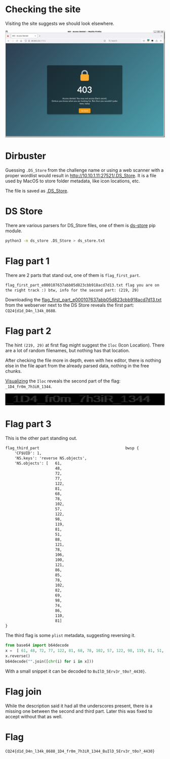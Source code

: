 # Checking the site

Visiting the site suggests we should look elsewhere.

![](screenshots/1.png)

# Dirbuster

Guessing `.DS_Store` from the challenge name or using a web scanner with a proper wordlist would result in <http://10.10.1.11:27521/.DS_Store>. It is a file used by MacOS to store folder metadata, like icon locations, etc.

The file is saved as [.DS_Store](workdir/.DS_Store).

# DS Store

There are various parsers for DS_Store files, one of them is [ds-store](https://pypi.org/project/ds-store/) pip module. 

```bash
python3 -m ds_store .DS_Store > ds_store.txt
```

# Flag part 1

There are 2 parts that stand out, one of them is `flag_first_part`.

```
flag_first_part_e000107637abb05d823cbb918acd7d13.txt flag you are on the right track :) btw, info for the second part: (219, 29)

```

Downloading the [flag_first_part_e000107637abb05d823cbb918acd7d13.txt](workdir/flag_first_part_e000107637abb05d823cbb918acd7d13.txt) from the webserver next to the DS Store reveals the first part: `CQ24{d1d_D4n_l34k_8688`.

# Flag part 2

The hint `(219, 29)` at first flag might suggest the `Iloc` (Icon Location). There are a lot of random filenames, but nothing has that location.

After checking the file more in depth, even with hex editor, there is nothing else in the file apart from the already parsed data, nothing in the free chunks.

[Visualizing](workdir/visualize.py) the `Iloc` reveals the second part of the flag: `_1D4_fr0m_7h3iR_1344`.

![](workdir/sample-out.jpg)


# Flag part 3

This is the other part standing out.

```
flag_third_part                                      bwsp {
    'CF$UID': 1,
    'NS.keys': 'reverse NS.objects',
    'NS.objects': [   61,
                      48,
                      72,
                      77,
                      122,
                      81,
                      68,
                      78,
                      102,
                      57,
                      122,
                      98,
                      119,
                      81,
                      51,
                      88,
                      121,
                      78,
                      106,
                      100,
                      121,
                      86,
                      85,
                      78,
                      102,
                      82,
                      69,
                      98,
                      74,
                      86,
                      110,
                      81]
}
```

The third flag is some `plist` metadata, suggesting reversing it. 

```python
from base64 import b64decode
x =  [ 61, 48, 72, 77, 122, 81, 68, 78, 102, 57, 122, 98, 119, 81, 51, 88, 121, 78, 106, 100, 121, 86, 85, 78, 102, 82, 69, 98, 74, 86, 110, 81]
x.reverse()
b64decode("".join([chr(i) for i in x]))
```
With a small snippet it can be decoded to `BuIlD_5Erv3r_t0o?_4430}`.


# Flag join

While the description said it had all the underscores present, there is a missing one between the second and third part. Later this was fixed to accept without that as well.

# Flag

`CQ24{d1d_D4n_l34k_8688_1D4_fr0m_7h3iR_1344_BuIlD_5Erv3r_t0o?_4430}`